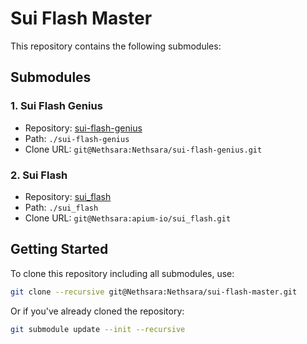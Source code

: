 # Sui Flash Master

This repository contains the following submodules:

## Submodules

### 1. Sui Flash Genius
- Repository: [sui-flash-genius](https://github.com/Nethsara/sui-flash-genius)
- Path: `./sui-flash-genius`
- Clone URL: `git@Nethsara:Nethsara/sui-flash-genius.git`

### 2. Sui Flash
- Repository: [sui_flash](https://github.com/apium-io/sui_flash)
- Path: `./sui_flash`
- Clone URL: `git@Nethsara:apium-io/sui_flash.git`

## Getting Started

To clone this repository including all submodules, use:

```bash
git clone --recursive git@Nethsara:Nethsara/sui-flash-master.git
```

Or if you've already cloned the repository:

```bash
git submodule update --init --recursive
```
